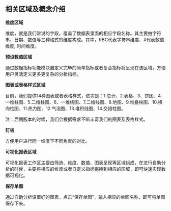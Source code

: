 ## 相关区域及概念介绍

**维度区域**

维度，就是我们常说的字段，覆盖了数据表里面的相应字段名称。其主要由字符串、日期、数值等三种格式的维度构成。其中，RBC代表字符串维度、#代表数值维度, 时间维度。

**预设数值区域**

通过数据指标功能模块自定义完毕的简单指标或者复合指标将呈现在该区域，方便用户灵活定义更多更复杂的分析指标。

**图表或表格样式区域**

目前，我们提供14种图表或者表格样式，依次是：1.总计、2.表格、3、饼图、4.一维柱图、5.二维柱图、6、一维线图、7.二维线图、8.地图、9.堆叠柱图、10.横向柱图、11.热力图、12.气泡图、13.堆积线图、14.交错柱图。

注：后期版本的时候，我们会根据需求不断丰富我们的图表及表格样式。

**钉板**

方便用户进行同一维度下不同角度的对比。

**可视化报表区域**

可视化报表工作区主要由筛选、维度、数值、图表呈现等区域组成，在进行自助分析的时候，主要将相应的维度或者自定义指标拖拽到相应的区域，即可快速实现数据可视化。

**保存单图**

通过自助分析设置好的图表，点击“保存单图”，输入相应的单图名称，即可将单图保存下来。
